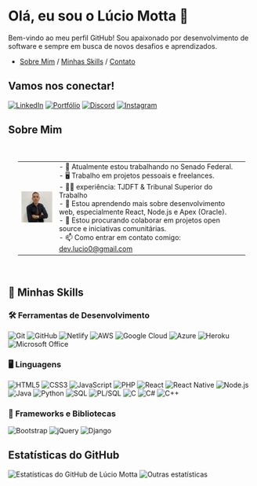 # Olá, eu sou o Lúcio Motta 👋
Bem-vindo ao meu perfil GitHub! Sou apaixonado por desenvolvimento de software e sempre em busca de novos desafios e aprendizados.

- [Sobre Mim](#sobre-mim) / [Minhas Skills](#-minhas-skills) / [Contato](#vamos-nos-conectar)
## Vamos nos conectar!

[![LinkedIn](https://img.shields.io/badge/-LinkedIn-blue?style=flat-square&logo=linkedin&logoColor=white)](https://www.linkedin.com/in/lucio-motta-828613166/)
[![Portfólio](https://img.shields.io/badge/-Portfólio-gray?style=flat-square&logo=netlify&logoColor=white)](https://portifolio-lucio-motta.netlify.app/)
[![Discord](https://img.shields.io/badge/-Discord-7289DA?style=flat-square&logo=discord&logoColor=white)](https://discord.com/)
[![Instagram](https://img.shields.io/badge/-Instagram-E4405F?style=flat-square&logo=instagram&logoColor=white)](https://www.instagram.com/lucioo_motta/)

## Sobre Mim

<div style="background-image: url('https://github.com/luciomotta/luciomotta/blob/main/fcf7fd0c619bb87706533079240915f3.gif'); padding: 20px;">
  <table>
    <tr>
      <td>
        <img src="https://raw.githubusercontent.com/luciomotta/luciomotta/main/83682095.jfif" alt="Lúcio Motta" width="150">
      </td>
      <td>
        - 🔭 Atualmente estou trabalhando no Senado Federal.<br>
        - 🖥️ Trabalho em projetos pessoais e freelances.<br>
        - 🏴‍☠️ experiência: TJDFT & Tribunal Superior do Trabalho<br>
        - 🌱 Estou aprendendo mais sobre desenvolvimento web, especialmente React, Node.js e Apex (Oracle).<br>
        - 👯 Estou procurando colaborar em projetos open source e iniciativas comunitárias.<br>
        - 📫 Como entrar em contato comigo: <a href="mailto:dev.lucio0@gmail.com">dev.lucio0@gmail.com</a>
      </td>
    </tr>
  </table>
</div>

## 🚀 Minhas Skills

### 🛠️ Ferramentas de Desenvolvimento
![Git](https://img.shields.io/badge/-Git-black?style=flat-square&logo=git)
![GitHub](https://img.shields.io/badge/-GitHub-181717?style=flat-square&logo=github)
![Netlify](https://img.shields.io/badge/-Netlify-black?style=flat-square&logo=netlify)
![AWS](https://img.shields.io/badge/-AWS-black?style=flat-square&logo=amazon-aws)
![Google Cloud](https://img.shields.io/badge/-Google_Cloud-black?style=flat-square&logo=google-cloud)
![Azure](https://img.shields.io/badge/-Azure-black?style=flat-square&logo=microsoft-azure)
![Heroku](https://img.shields.io/badge/-Heroku-black?style=flat-square&logo=heroku)
![Microsoft Office](https://img.shields.io/badge/-Microsoft_Office-black?style=flat-square&logo=microsoft-office)

### 🖥️ Linguagens
![HTML5](https://img.shields.io/badge/-HTML5-black?style=flat-square&logo=html5)
![CSS3](https://img.shields.io/badge/-CSS3-black?style=flat-square&logo=css3)
![JavaScript](https://img.shields.io/badge/-JavaScript-black?style=flat-square&logo=javascript)
![PHP](https://img.shields.io/badge/-PHP-black?style=flat-square&logo=php)
![React](https://img.shields.io/badge/-React-black?style=flat-square&logo=react)
![React Native](https://img.shields.io/badge/-React_Native-black?style=flat-square&logo=react)
![Node.js](https://img.shields.io/badge/-Node.js-black?style=flat-square&logo=node.js)
![Java](https://img.shields.io/badge/-Java-black?style=flat-square&logo=java)
![Python](https://img.shields.io/badge/-Python-black?style=flat-square&logo=python)
![SQL](https://img.shields.io/badge/-SQL-black?style=flat-square&logo=postgresql)
![PL/SQL](https://img.shields.io/badge/-PL%2FSQL-black?style=flat-square&logo=oracle)
![C](https://img.shields.io/badge/-C-black?style=flat-square&logo=c)
![C#](https://img.shields.io/badge/-C%23-black?style=flat-square&logo=c-sharp)
![C++](https://img.shields.io/badge/-C++-black?style=flat-square&logo=c%2B%2B)

### 🧰 Frameworks e Bibliotecas
![Bootstrap](https://img.shields.io/badge/-Bootstrap-black?style=flat-square&logo=bootstrap)
![jQuery](https://img.shields.io/badge/-jQuery-black?style=flat-square&logo=jquery)
![Django](https://img.shields.io/badge/-Django-black?style=flat-square&logo=django)

## Estatísticas do GitHub
![Estatísticas do GitHub de Lúcio Motta](https://github-readme-stats.vercel.app/api?username=luciomotta&show_icons=true&theme=dark&include_all_commits=true&show_rank=true)
![Outras estatísticas](https://github-readme-stats.vercel.app/api/top-langs/?username=luciomotta&layout=compact&theme=dark)
